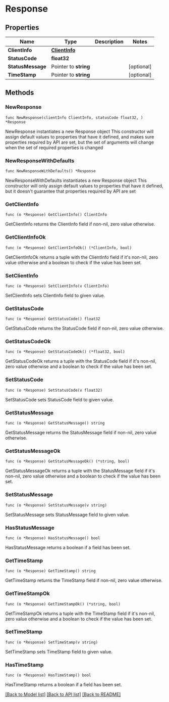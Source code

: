 # Response

## Properties

Name | Type | Description | Notes
------------ | ------------- | ------------- | -------------
**ClientInfo** | [**ClientInfo**](ClientInfo.md) |  | 
**StatusCode** | **float32** |  | 
**StatusMessage** | Pointer to **string** |  | [optional] 
**TimeStamp** | Pointer to **string** |  | [optional] 

## Methods

### NewResponse

`func NewResponse(clientInfo ClientInfo, statusCode float32, ) *Response`

NewResponse instantiates a new Response object
This constructor will assign default values to properties that have it defined,
and makes sure properties required by API are set, but the set of arguments
will change when the set of required properties is changed

### NewResponseWithDefaults

`func NewResponseWithDefaults() *Response`

NewResponseWithDefaults instantiates a new Response object
This constructor will only assign default values to properties that have it defined,
but it doesn't guarantee that properties required by API are set

### GetClientInfo

`func (o *Response) GetClientInfo() ClientInfo`

GetClientInfo returns the ClientInfo field if non-nil, zero value otherwise.

### GetClientInfoOk

`func (o *Response) GetClientInfoOk() (*ClientInfo, bool)`

GetClientInfoOk returns a tuple with the ClientInfo field if it's non-nil, zero value otherwise
and a boolean to check if the value has been set.

### SetClientInfo

`func (o *Response) SetClientInfo(v ClientInfo)`

SetClientInfo sets ClientInfo field to given value.


### GetStatusCode

`func (o *Response) GetStatusCode() float32`

GetStatusCode returns the StatusCode field if non-nil, zero value otherwise.

### GetStatusCodeOk

`func (o *Response) GetStatusCodeOk() (*float32, bool)`

GetStatusCodeOk returns a tuple with the StatusCode field if it's non-nil, zero value otherwise
and a boolean to check if the value has been set.

### SetStatusCode

`func (o *Response) SetStatusCode(v float32)`

SetStatusCode sets StatusCode field to given value.


### GetStatusMessage

`func (o *Response) GetStatusMessage() string`

GetStatusMessage returns the StatusMessage field if non-nil, zero value otherwise.

### GetStatusMessageOk

`func (o *Response) GetStatusMessageOk() (*string, bool)`

GetStatusMessageOk returns a tuple with the StatusMessage field if it's non-nil, zero value otherwise
and a boolean to check if the value has been set.

### SetStatusMessage

`func (o *Response) SetStatusMessage(v string)`

SetStatusMessage sets StatusMessage field to given value.

### HasStatusMessage

`func (o *Response) HasStatusMessage() bool`

HasStatusMessage returns a boolean if a field has been set.

### GetTimeStamp

`func (o *Response) GetTimeStamp() string`

GetTimeStamp returns the TimeStamp field if non-nil, zero value otherwise.

### GetTimeStampOk

`func (o *Response) GetTimeStampOk() (*string, bool)`

GetTimeStampOk returns a tuple with the TimeStamp field if it's non-nil, zero value otherwise
and a boolean to check if the value has been set.

### SetTimeStamp

`func (o *Response) SetTimeStamp(v string)`

SetTimeStamp sets TimeStamp field to given value.

### HasTimeStamp

`func (o *Response) HasTimeStamp() bool`

HasTimeStamp returns a boolean if a field has been set.


[[Back to Model list]](../README.md#documentation-for-models) [[Back to API list]](../README.md#documentation-for-api-endpoints) [[Back to README]](../README.md)



